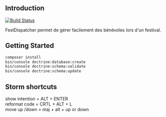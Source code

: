 ## Introduction

[![Build Status](https://travis-ci.org/deroguerre/fest_dispatcher.svg?branch=dev)](https://travis-ci.org/deroguerre/fest_dispatcher)

FestDispatcher permet de gérer facilement des bénévoles lors d'un festival.

## Getting Started

```bash
composer install  
bin/console doctrine:database:create  
bin/console doctrine:schema:validate  
bin/console doctrine:schema:update  
```

## Storm shortcuts

show intention = ALT + ENTER  
reformat code =  CRTL + ALT + L  
move up /down =  maj + alt + up or down